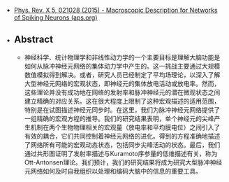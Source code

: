 - [Phys. Rev. X 5, 021028 (2015) - Macroscopic Description for Networks of Spiking Neurons (aps.org)](https://journals.aps.org/prx/abstract/10.1103/PhysRevX.5.021028)
- ## Abstract
	- 神经科学、统计物理学和非线性动力学的一个主要目标是理解大脑功能是如何从脉冲神经元网络的集体动力学中产生的。这一挑战主要通过大规模数值模拟得到解决。或者，研究人员已经制定了平均场理论，以深入了解大型神经元网络的宏观状态，即神经元的集体放电活动或放电率。然而，这些理论并没有成功地在网络的发射率和脉冲神经元的潜在微观状态之间建立精确的对应关系。这在很大程度上限制了这种宏观描述的适用范围，特别是在试图描述神经元同步时。在这里，我们为脉冲神经元网络提供了一组精确的宏观方程的推导。我们的研究结果表明，单个神经元的尖峰产生机制在两个生物物理相关的宏观量（放电率和平均膜电位）之间引入了有效的耦合，它们共同控制着神经元网络的进化。得到的方程准确地描述了网络所有可能的宏观动态状态，包括同步尖峰活动的状态。最后，我们通过共形图证明了发射率描述与Kuramoto序参量的低维描述有关，称为Ott-Antonsen理论。我们预计，我们的研究结果将成为研究大型脉冲神经元网络如何及时自我组织以处理和编码大脑中的信息的重要工具。